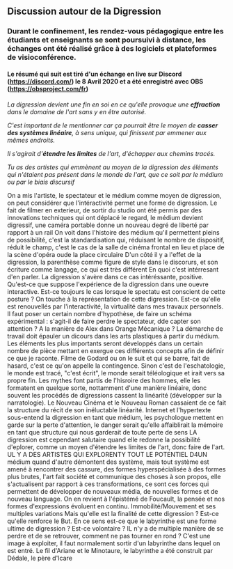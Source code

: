 ## Discussion autour de la Digression
### Durant le confinement, les rendez-vous pédagogique entre les étudiants et enseignants se sont poursuivi à distance, les échanges ont été réalisé grâce à des logiciels et plateformes de visioconférence.
#### Le résumé qui suit est tiré d'un échange en live sur Discord (https://discord.com/) le 8 Avril 2020 et a été enregistré avec OBS (https://obsproject.com/fr)



*La digression devient une fin en soi en ce qu'elle provoque une **effraction** dans le domaine de l'art sans y en être autorisé.*

*C'est important de le mentionner car ça pourrait être le moyen de **casser des systèmes linéaire**, à sens unique, qui finissent par emmener aux mêmes endroits.*

*Il s'agirait d'**étendre les limites** de l'art, d'échapper aux chemins tracés.*

*Tu as des artistes qui emmènent au moyen de la digression des éléments qui n'étaient pas présent dans le monde de l'art, que ce soit par le médium ou par le biais discursif*

On a mis l'artiste, le spectateur et le médium comme moyen de digression, on peut considérer que l'intéractivité permet une forme de digression.
Le fait de filmer en exterieur, de sortir du studio ont été permis par des innovations techniques qui ont déplacé le regard, le médium devient digressif, une caméra portable donne un nouveau degré de liberté par rapport à un rail
On voit dans l'histoire des médium qu'il permettent pleins de possibilité, c'est la standardisation qui, réduisant le nombre de dispositif, réduit le champ, c'est le cas de la salle de cinéma frontal en lieu et place de la scène d'opéra oude la place circulaire
D'un côté il y a l'effet de la digression, la parenthèse comme figure de style dans le discorurs, et son écriture comme langage, ce qui est très différent En quoi c'est intérresant d'en parler.
La digression s'avère dans ce cas intéréssante, positive. Qu'est-ce que suppose l'expérience de la digression dans une ouevre interactive. Est-ce toujours le cas lorsque le spectatu est conscient de cette posture ? On touche à la représentation de cette digression. Est-ce qu'elle est renouvellés par l'interactivité, la virtualité dans mes travaux personnels.
Il faut poser un certain nombre d'hypothèse, de faire un schéma expérimental : s'agit-il de faire perdre le spectateur, dde capter son attention ? A la manière de Alex dans Orange Mécanique ? La démarche de travail doit épauler un dicours dans les arts plastiques à partir du médium.
Les éléments les plus importants seront développés dans un certain nombre de pièce mettant en exergue ces différents concepts afin de définir ce que je raconte.
Filme de Godard ou on le suit et qui se barre, fait de hasard, c'est ce qu'on appelle la contingence. Sinon c'est de l'eschatologie, le monde est tracé, "c'est écrit", le monde serait téléologique et irait vers sa propre fin.
Les mythes font partis de l'hisroire des hommes, elle les formatent en quelque sorte, nottamment d'une manière linéaire, donc souvent les procédés de digressions cassent la linéarité (développer sur la narratologie).
Le Nouveau Cinéma et le Nouveau Roman cassaient de ce fait la structure du récit de son inéluctable linéarité.
Internet et l'hypertexte sous-entend la digression en tant que médium, les psychologue mettent en garde sur la perte d'attention, le danger serait qu'elle affaiblirait la mémoire en tant que structure qui nous garderait de toute perte de sens
LA digression est cependant salutaire quand elle redonne la possibilité d'eplorer, comme un moyen d'étendre les limites de l'art, donc faire de l'art.
UL Y A DES ARTISTES QUI EXPLORENTY TOUT LE POTENTIEL D4UN médium quand d'autre démontent des système, mais tout système est amené à rencontrer des cassure, des formes hyperspécialisée à des formes plus brutes, l'art fait société et communique des choses à son propos, elle s'actualisent par rapport à ces transformations, ce sont ces forces qui permettent de développer de nouveaux média, de nouvelles formes et de nouveau language.
On en revient à l'épistémé de Foucault, la pensée et nos formes d'expressions évoluent en continu.
Immobilité/Mouvement et ses multiples variations
Mais qu'elle est la finalité de cette digression ? Est-ce qu'elle renforce le But. En ce sens est-ce que le labyrinthe est une forme ultime de digression ? Est-ce volontaire ? IL n'y a de multiple manière de se perdre et de se retrouver, comment ne pas tourner en rond ? C'est une image à exploiter, il faut normalement sortir d'un labyrinthe dans lequel on est entré.
Le fil d'Ariane et le Minotaure, le labyrinthe a été construit par Dédale, le père d'Icare
